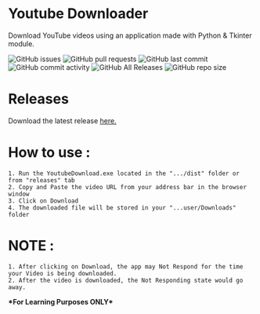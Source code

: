# Youtube Downloader
Download YouTube videos using an application made with Python & Tkinter module.

![GitHub issues](https://img.shields.io/github/issues/AgrMayank/Youtube-Downloader?label=Issues&style=flat-square)
![GitHub pull requests](https://img.shields.io/github/issues-pr/AgrMayank/Youtube-Downloader?label=Pull%20Requests&style=flat-square)
![GitHub last commit](https://img.shields.io/github/last-commit/AgrMayank/Youtube-Downloader?label=Last%20Commit&style=flat-square)
![GitHub commit activity](https://img.shields.io/github/commit-activity/m/AgrMayank/Youtube-Downloader?label=Commit%20Activity&style=flat-square)
![GitHub All Releases](https://img.shields.io/github/downloads/AgrMayank/Youtube-Downloader/total?label=Downloads&style=flat-square)
![GitHub repo size](https://img.shields.io/github/repo-size/AgrMayank/Youtube-Downloader?label=Repo%20Size&style=flat-square)

# Releases
Download the latest release [here.](https://github.com/AgrMayank/Youtube-Downloader/releases)

# How to use : 
	1. Run the YoutubeDownload.exe located in the ".../dist" folder or from "releases" tab
	2. Copy and Paste the video URL from your address bar in the browser window
	3. Click on Download
	4. The downloaded file will be stored in your "...user/Downloads" folder

# NOTE :
	1. After clicking on Download, the app may Not Respond for the time your Video is being downloaded.
	2. After the video is downloaded, the Not Responding state would go away.
	
**\*For Learning Purposes ONLY\***
